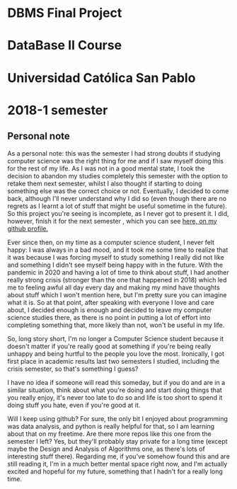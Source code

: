 # DBMS Final Project 
# DataBase II Course
# Universidad Católica San Pablo
# 2018-1 semester

## Personal note

As a personal note: this was the semester I had strong doubts if studying computer science was the right thing for me and if I saw myself doing this for the rest of my life. As I was not in a good mental state, I took the decision to abandon my studies completely this semester with the option to retake them next semester, whilst I also thought if starting to doing something else was the correct choice or not. Eventually, I decided to come back, although I'll never understand why I did so (even though there are no regrets as I learnt a lot of stuff that might be useful sometime in the future). So this project you're seeing is incomplete, as I never got to present it. I did, however, finish it for the next semester , which you can see [here, on my github profile.](https://github.com/Naateri/gestorBD2)

Ever since then, on my time as a computer science student, I never felt happy: I was always in a bad mood, and it took me some time to realize that it was because I was forcing myself to study something I really did not like and something I didn't see myself being happy with in the future. With the pandemic in 2020 and having a lot of time to think about stuff, I had another really strong crisis (stronger than the one that happened in 2018) which led me to feeling awful all day every day and making my mind have thoughts about stuff which I won't mention here, but I'm pretty sure you can imagine what it is. So at that point, after speaking with everyone I love and care about, I decided enough is enough and decided to leave my computer science studies there, as there is no point in putting a lot of effort into completing something that, more likely than not, won't be useful in my life. 

So, long story short, I'm no longer a Computer Science student because it doesn't matter if you're really good at something if you're being really unhappy and being hurtful to the people you love the most. Ironically, I got first place in academic results last two semesters I studied, including the crisis semester, so that's something I guess?

I have no idea if someone will read this someday, but if you do and are in a similar situation, think about what you're doing and start doing things that you really enjoy, it's never too late to do so and life is too short to spend it doing stuff you hate, even if you're good at it. 

Will I keep using github? For sure, the only bit I enjoyed about programming was data analysis, and python is really helpful for that, so I am learning about that on my freetime.
Are there more repos like this one from the semester I left? Yes, but they'll probably stay private for a long time (except maybe the Design and Analysis of Algorithms one, as there's lots of interesting stuff there).
Regarding me, if you've somehow found this and are still reading it, I'm in a much better mental space right now, and I'm actually excited and hopeful for my future, something that I hadn't for a really long time.
